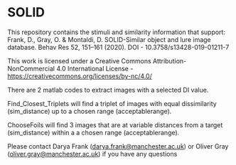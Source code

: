 # SOLID
This repository contains the stimuli and similarity information that support:
Frank, D., Gray, O. & Montaldi, D. SOLID-Similar object and lure image database. Behav Res 52, 151–161 (2020).
DOI - 10.3758/s13428-019-01211-7

This work is licensed under a Creative Commons Attribution-NonCommercial 4.0 International License - https://creativecommons.org/licenses/by-nc/4.0/


There are 2 matlab codes to extract images with a selected DI value.

Find_Closest_Triplets will find a triplet of images with equal dissimilarity (sim_distance) up to a chosen range (acceptablerange).

ChooseFoils will find 3 images that are at variable distances from a target (sim_distance) within a  a chosen range (acceptablerange).

Please contact Darya Frank (darya.frank@manchester.ac.uk) or Oliver Gray (oliver.gray@manchester.ac.uk) if you have any questions
